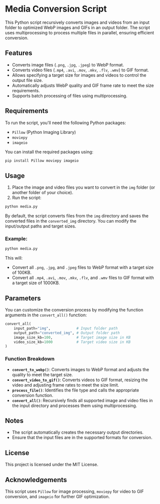 # Media Conversion Script

This Python script recursively converts images and videos from an input folder to optimized WebP images and GIFs in an output folder. The script uses multiprocessing to process multiple files in parallel, ensuring efficient conversion.

## Features
- Converts image files (`.png`, `.jpg`, `.jpeg`) to WebP format.
- Converts video files (`.mp4`, `.avi`, `.mov`, `.mkv`, `.flv`, `.wmv`) to GIF format.
- Allows specifying a target size for images and videos to control the output file size.
- Automatically adjusts WebP quality and GIF frame rate to meet the size requirements.
- Supports batch processing of files using multiprocessing.

## Requirements

To run the script, you'll need the following Python packages:

- `Pillow` (Python Imaging Library)
- `moviepy`
- `imageio`

You can install the required packages using:

```bash
pip install Pillow moviepy imageio
```

## Usage

1. Place the image and video files you want to convert in the `img` folder (or another folder of your choice).
2. Run the script:

```bash
python media.py
```

By default, the script converts files from the `img` directory and saves the converted files in the `converted_img` directory. You can modify the input/output paths and target sizes.

### Example:

```bash
python media.py
```

This will:
- Convert all `.png`, `.jpg`, and `.jpeg` files to WebP format with a target size of 100KB.
- Convert all `.mp4`, `.avi`, `.mov`, `.mkv`, `.flv`, and `.wmv` files to GIF format with a target size of 1000KB.

## Parameters

You can customize the conversion process by modifying the function arguments in the `convert_all()` function:

```python
convert_all(
    input_path="img",            # Input folder path
    output_path="converted_img", # Output folder path
    image_size_kb=100,           # Target image size in KB
    video_size_kb=1000           # Target video size in KB
)
```

### Function Breakdown

- **`convert_to_webp()`**: Converts images to WebP format and adjusts the quality to meet the target size.
- **`convert_video_to_gif()`**: Converts videos to GIF format, resizing the video and adjusting frame rates to meet the size limit.
- **`process_file()`**: Identifies the file type and calls the appropriate conversion function.
- **`convert_all()`**: Recursively finds all supported image and video files in the input directory and processes them using multiprocessing.

## Notes

- The script automatically creates the necessary output directories.
- Ensure that the input files are in the supported formats for conversion.

## License

This project is licensed under the MIT License.

## Acknowledgements

This script uses `Pillow` for image processing, `moviepy` for video to GIF conversion, and `imageio` for further GIF optimization.